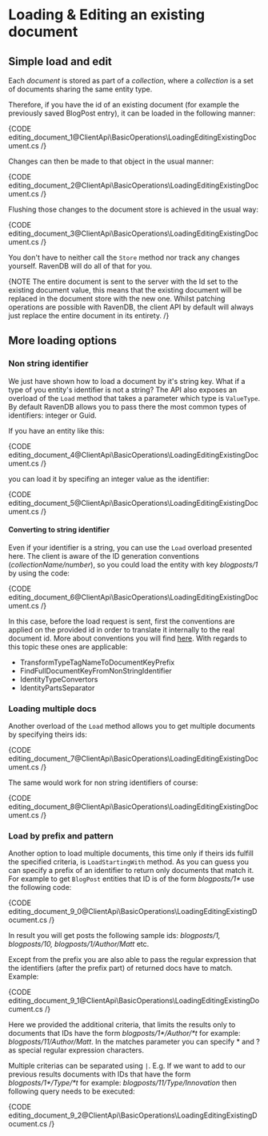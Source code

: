 ﻿# Loading & Editing an existing document

## Simple load and edit

Each _document_ is stored as part of a *collection*, where a _collection_ is a set of documents sharing the same entity type.

Therefore, if you have the id of an existing document (for example the previously saved BlogPost entry), it can be loaded in the following manner:

{CODE editing_document_1@ClientApi\BasicOperations\LoadingEditingExistingDocument.cs /}

Changes can then be made to that object in the usual manner:

{CODE editing_document_2@ClientApi\BasicOperations\LoadingEditingExistingDocument.cs /}
	
Flushing those changes to the document store is achieved in the usual way:

{CODE editing_document_3@ClientApi\BasicOperations\LoadingEditingExistingDocument.cs /}
	
You don't have to neither call the `Store` method nor track any changes yourself. RavenDB will do all of that for you.
	
{NOTE The entire document is sent to the server with the Id set to the existing document value, this means that the existing document will be replaced in the document store with the new one. Whilst patching operations are possible with RavenDB, the client API by default will always just replace the entire document in its entirety. /}

## More loading options

### Non string identifier

We just have shown how to load a document by it's string key. What if a type of you entity's identifier is not a string? The API also exposes an overload of the `Load` method that takes 
a parameter which type is `ValueType`. By default RavenDB allows you to pass there the most common types of identifiers: integer or Guid.

If you have an entity like this:

{CODE editing_document_4@ClientApi\BasicOperations\LoadingEditingExistingDocument.cs /}

you can load it by specifing an integer value as the identifier:

{CODE editing_document_5@ClientApi\BasicOperations\LoadingEditingExistingDocument.cs /}

#### Converting to string identifier

Even if your identifier is a string, you can use the `Load` overload presented here. The client is aware of the ID generation conventions (<em>collectionName/number</em>), so you could load
the entity with key _blogposts/1_ by using the code:

{CODE editing_document_6@ClientApi\BasicOperations\LoadingEditingExistingDocument.cs /}

In this case, before the load request is sent, first the conventions are applied on the provided id in order to translate it internally to the real document id. More about conventions you will find [here](customizing-behavior).
With regards to this topic these ones are applicable:

* TransformTypeTagNameToDocumentKeyPrefix
* FindFullDocumentKeyFromNonStringIdentifier
* IdentityTypeConvertors
* IdentityPartsSeparator

### Loading multiple docs

Another overload of the `Load` method allows you to get multiple documents by specifying theirs ids:

{CODE editing_document_7@ClientApi\BasicOperations\LoadingEditingExistingDocument.cs /}

The same would work for non string identifiers of course:

{CODE editing_document_8@ClientApi\BasicOperations\LoadingEditingExistingDocument.cs /}

### Load by prefix and pattern

Another option to load multiple documents, this time only if theirs ids fulfill the specified criteria, is `LoadStartingWith` method. As you can guess you can specify a prefix of an identifier
to return only documents that match it. For example to get `BlogPost` entities that ID is of the form _blogposts/1*_ use the following code:

{CODE editing_document_9_0@ClientApi\BasicOperations\LoadingEditingExistingDocument.cs /}

In result you will get posts the following sample ids: _blogposts/1, blogposts/10, blogposts/1/Author/Matt_ etc.

Except from the prefix you are also able to pass the regular expression that the identifiers (after the prefix part) of returned docs have to match. Example:

{CODE editing_document_9_1@ClientApi\BasicOperations\LoadingEditingExistingDocument.cs /}

Here we provided the additional criteria, that limits the results only to documents that IDs have the form _blogposts/1\*/Author/\*t_ for example: <em>blogposts/11/Author/Matt</em>.
In the matches parameter you can specify \* and ? as special regular expression characters.

Multiple criterias can be separated using `|`. E.g. If we want to add to our previous results documents with IDs that have the form _blogposts/1\*/Type/\*t_ for example: <em>blogposts/11/Type/Innovation</em> then following query needs to be executed:   

{CODE editing_document_9_2@ClientApi\BasicOperations\LoadingEditingExistingDocument.cs /}